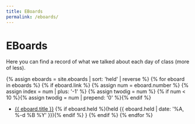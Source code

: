 ```yaml
---
title: EBoards
permalink: /eboards/
---
```

# EBoards
Here you can find a record of what we talked about each day of class
(more of less).

{% assign eboards = site.eboards | sort: 'held' | reverse %}
{% for eboard in eboards %}
  {% if eboard.link %}
    {% assign num = eboard.number %}
    {% assign index = num | plus: '-1' %}
    {% assign twodig = num %}
    {% if num < 10 %}{% assign twodig = num | prepend: '0' %}{% endif %}
* <a href="{{ site.baseurl }}{{ eboard.id }}">{{ eboard.title }}</a> 
    {% if eboard.held %}(held {{ eboard.held | date: '%A, %-d %B %Y' }}){% endif %}
}
  {% endif %}
{% endfor %}
